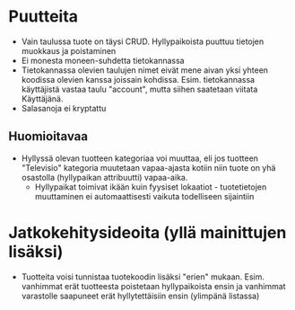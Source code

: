 # Puutteita 

- Vain taulussa tuote on täysi CRUD. Hyllypaikoista puuttuu tietojen muokkaus ja poistaminen
- Ei monesta moneen-suhdetta tietokannassa
- Tietokannassa olevien taulujen nimet eivät mene aivan yksi yhteen koodissa olevien kanssa joissain kohdissa. Esim. tietokannassa käyttäjistä vastaa taulu "account", mutta siihen saatetaan viitata Käyttäjänä.
- Salasanoja ei kryptattu

## Huomioitavaa

- Hyllyssä olevan tuotteen kategoriaa voi muuttaa, eli jos tuotteen "Televisio" kategoria muutetaan vapaa-ajasta kotiin niin tuote on yhä osastolla (hyllypaikan attribuutti) vapaa-aika.
  - Hyllypaikat toimivat ikään kuin fyysiset lokaatiot - tuotetietojen muuttaminen ei automaattisesti vaikuta todelliseen sijaintiin

# Jatkokehitysideoita (yllä mainittujen lisäksi)

- Tuotteita voisi tunnistaa tuotekoodin lisäksi "erien" mukaan. Esim. vanhimmat erät tuotteesta poistetaan hyllypaikoista ensin ja vanhimmat varastolle saapuneet erät hyllytettäisiin ensin (ylimpänä listassa)
